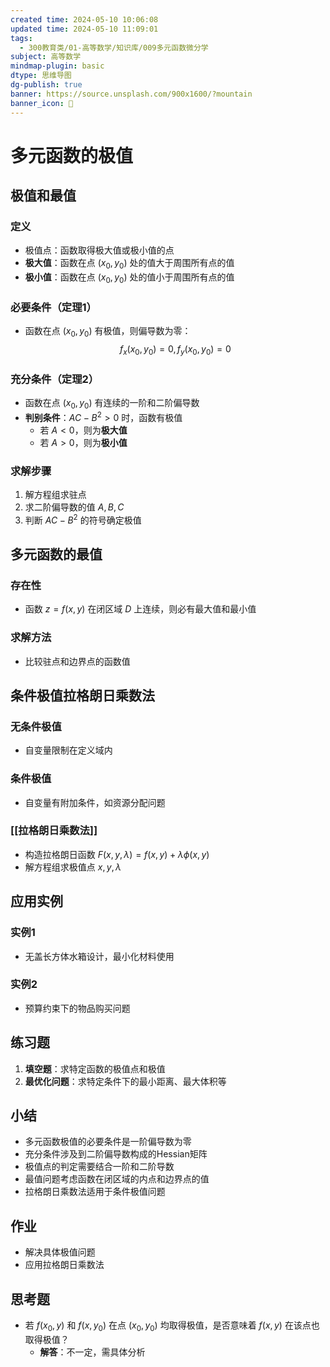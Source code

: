 ```yaml
---
created time: 2024-05-10 10:06:08
updated time: 2024-05-10 11:09:01
tags:
  - 300教育类/01-高等数学/知识库/009多元函数微分学
subject: 高等数学
mindmap-plugin: basic
dtype: 思维导图
dg-publish: true
banner: https://source.unsplash.com/900x1600/?mountain
banner_icon: 👾
---
```


# 多元函数的极值

## 极值和最值
### 定义
- 极值点：函数取得极大值或极小值的点
- **极大值**：函数在点 $(x_0, y_0)$ 处的值大于周围所有点的值
- **极小值**：函数在点 $(x_0, y_0)$ 处的值小于周围所有点的值

### 必要条件（定理1）
- 函数在点 $(x_0, y_0)$ 有极值，则偏导数为零：
  $$
 f_x(x_0, y_0) = 0, f_y(x_0, y_0) = 0
$$

### 充分条件（定理2）
- 函数在点 $(x_0, y_0)$ 有连续的一阶和二阶偏导数
- **判别条件**：$AC - B^2 > 0$ 时，函数有极值
  - 若 $A < 0$，则为**极大值**
  - 若 $A > 0$，则为**极小值**

### 求解步骤
1. 解方程组求驻点
2. 求二阶偏导数的值 $A, B, C$
3. 判断 $AC - B^2$ 的符号确定极值

## 多元函数的最值
### 存在性
- 函数 $z = f(x, y)$ 在闭区域 $D$ 上连续，则必有最大值和最小值

### 求解方法
- 比较驻点和边界点的函数值

## 条件极值拉格朗日乘数法
### 无条件极值
- 自变量限制在定义域内

### 条件极值
- 自变量有附加条件，如资源分配问题

### [[拉格朗日乘数法]]
- 构造拉格朗日函数 $F(x, y, \lambda) = f(x, y) + \lambda \phi(x, y)$
- 解方程组求极值点 $x, y, \lambda$

## 应用实例
### 实例1
- 无盖长方体水箱设计，最小化材料使用

### 实例2
- 预算约束下的物品购买问题

## 练习题
1. **填空题**：求特定函数的极值点和极值
2. **最优化问题**：求特定条件下的最小距离、最大体积等

## 小结
- 多元函数极值的必要条件是一阶偏导数为零
- 充分条件涉及到二阶偏导数构成的Hessian矩阵
- 极值点的判定需要结合一阶和二阶导数
- 最值问题考虑函数在闭区域的内点和边界点的值
- 拉格朗日乘数法适用于条件极值问题

## 作业
- 解决具体极值问题
- 应用拉格朗日乘数法

## 思考题
- 若 $f(x_0, y)$ 和 $f(x, y_0)$ 在点 $(x_0, y_0)$ 均取得极值，是否意味着 $f(x, y)$ 在该点也取得极值？
  - **解答**：不一定，需具体分析